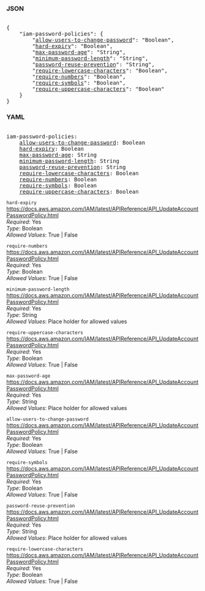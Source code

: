### JSON 
<pre> 
{
    "iam-password-policies": {
        "<a href=#allow-users-to-change-password>allow-users-to-change-password</a>": "Boolean", 
        "<a href=#hard-expiry>hard-expiry</a>": "Boolean", 
        "<a href=#max-password-age>max-password-age</a>": "String", 
        "<a href=#minimum-password-length>minimum-password-length</a>": "String", 
        "<a href=#password-reuse-prevention>password-reuse-prevention</a>": "String", 
        "<a href=#require-lowercase-characters>require-lowercase-characters</a>": "Boolean", 
        "<a href=#require-numbers>require-numbers</a>": "Boolean", 
        "<a href=#require-symbols>require-symbols</a>": "Boolean", 
        "<a href=#require-uppercase-characters>require-uppercase-characters</a>": "Boolean"
    }
}</pre> 
### YAML 
<pre> 
iam-password-policies:
    <a href=#allow-users-to-change-password>allow-users-to-change-password</a>: Boolean
    <a href=#hard-expiry>hard-expiry</a>: Boolean
    <a href=#max-password-age>max-password-age</a>: String
    <a href=#minimum-password-length>minimum-password-length</a>: String
    <a href=#password-reuse-prevention>password-reuse-prevention</a>: String
    <a href=#require-lowercase-characters>require-lowercase-characters</a>: Boolean
    <a href=#require-numbers>require-numbers</a>: Boolean
    <a href=#require-symbols>require-symbols</a>: Boolean
    <a href=#require-uppercase-characters>require-uppercase-characters</a>: Boolean
</pre> 


`hard-expiry`  <a name="hard-expiry"></a> \
https://docs.aws.amazon.com/IAM/latest/APIReference/API_UpdateAccountPasswordPolicy.html \
*Required*: Yes \
*Type*: Boolean \
*Allowed Values*: True | False

`require-numbers`  <a name="require-numbers"></a> \
https://docs.aws.amazon.com/IAM/latest/APIReference/API_UpdateAccountPasswordPolicy.html \
*Required*: Yes \
*Type*: Boolean \
*Allowed Values*: True | False

`minimum-password-length`  <a name="minimum-password-length"></a> \
https://docs.aws.amazon.com/IAM/latest/APIReference/API_UpdateAccountPasswordPolicy.html \
*Required*: Yes \
*Type*: String \
*Allowed Values*: Place holder for allowed values

`require-uppercase-characters`  <a name="require-uppercase-characters"></a> \
https://docs.aws.amazon.com/IAM/latest/APIReference/API_UpdateAccountPasswordPolicy.html \
*Required*: Yes \
*Type*: Boolean \
*Allowed Values*: True | False

`max-password-age`  <a name="max-password-age"></a> \
https://docs.aws.amazon.com/IAM/latest/APIReference/API_UpdateAccountPasswordPolicy.html \
*Required*: Yes \
*Type*: String \
*Allowed Values*: Place holder for allowed values

`allow-users-to-change-password`  <a name="allow-users-to-change-password"></a> \
https://docs.aws.amazon.com/IAM/latest/APIReference/API_UpdateAccountPasswordPolicy.html \
*Required*: Yes \
*Type*: Boolean \
*Allowed Values*: True | False

`require-symbols`  <a name="require-symbols"></a> \
https://docs.aws.amazon.com/IAM/latest/APIReference/API_UpdateAccountPasswordPolicy.html \
*Required*: Yes \
*Type*: Boolean \
*Allowed Values*: True | False

`password-reuse-prevention`  <a name="password-reuse-prevention"></a> \
https://docs.aws.amazon.com/IAM/latest/APIReference/API_UpdateAccountPasswordPolicy.html \
*Required*: Yes \
*Type*: String \
*Allowed Values*: Place holder for allowed values

`require-lowercase-characters`  <a name="require-lowercase-characters"></a> \
https://docs.aws.amazon.com/IAM/latest/APIReference/API_UpdateAccountPasswordPolicy.html \
*Required*: Yes \
*Type*: Boolean \
*Allowed Values*: True | False

